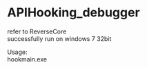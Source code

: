 # APIHooking_debugger
refer to ReverseCore  
successfully run on windows 7 32bit  
  
Usage:  
hookmain.exe <ProcessID of calc.exe>  
